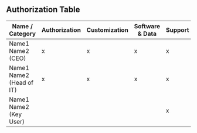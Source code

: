 

## Authorization Table

| Name / Category          | Authorization | Customization | Software & Data | Support |
| ------------------------ | ------------- | ------------- | --------------- | ------- |
| Name1 Name2 (CEO)        | x             | x             | x               | x       |
| Name1 Name2 (Head of IT) | x             | x             | x               | x       |
| Name1 Name2 (Key User)   |               |               |                 | x       |
